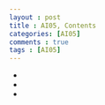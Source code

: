 ```yaml
---
layout : post
title : AI05, Contents
categories: [AI05]
comments : true
tags : [AI05]
---
```


- <a href='' class='jb-medium'></a>
- <a href='' class='jb-medium'></a>
- <a href='' class='jb-medium'></a>
